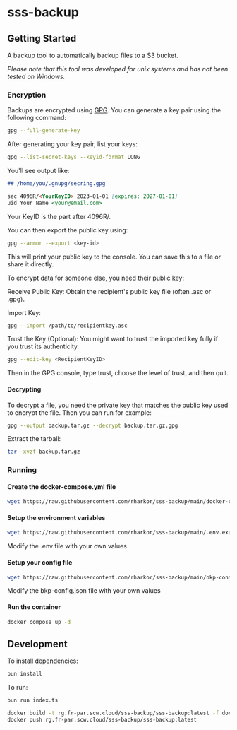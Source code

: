 # sss-backup

## Getting Started

A backup tool to automatically backup files to a S3 bucket.

_Please note that this tool was developed for unix systems and has not been tested on Windows._

### Encryption

Backups are encrypted using [GPG](https://gnupg.org/). You can generate a key pair using the following command:

```bash
gpg --full-generate-key
```

After generating your key pair, list your keys:

```bash
gpg --list-secret-keys --keyid-format LONG
```

You'll see output like:

```markdown
## /home/you/.gnupg/secring.gpg

sec 4096R/<YourKeyID> 2023-01-01 [expires: 2027-01-01]
uid Your Name <your@email.com>
```

Your KeyID is the part after 4096R/.

You can then export the public key using:

```bash
gpg --armor --export <key-id>
```

This will print your public key to the console. You can save this to a file or share it directly.

To encrypt data for someone else, you need their public key:

Receive Public Key: Obtain the recipient's public key file (often .asc or .gpg).

Import Key:

```bash
gpg --import /path/to/recipientkey.asc
```

Trust the Key (Optional): You might want to trust the imported key fully if you trust its authenticity.

```bash
gpg --edit-key <RecipientKeyID>
```

Then in the GPG console, type trust, choose the level of trust, and then quit.

#### Decrypting

To decrypt a file, you need the private key that matches the public key used to encrypt the file. Then you can run for example:

```bash
gpg --output backup.tar.gz --decrypt backup.tar.gz.gpg
```

Extract the tarball:

```bash
tar -xvzf backup.tar.gz
```

### Running

#### Create the docker-compose.yml file

```bash
wget https://raw.githubusercontent.com/rharkor/sss-backup/main/docker-compose.yml
```

#### Setup the environment variables

```bash
wget https://raw.githubusercontent.com/rharkor/sss-backup/main/.env.example -O .env
```

Modify the .env file with your own values

#### Setup your config file

```bash
wget https://raw.githubusercontent.com/rharkor/sss-backup/main/bkp-config.json.example -O bkp-config.json
```

Modify the bkp-config.json file with your own values

#### Run the container

```bash
docker compose up -d
```

## Development

To install dependencies:

```bash
bun install
```

To run:

```bash
bun run index.ts
```

```bash
docker build -t rg.fr-par.scw.cloud/sss-backup/sss-backup:latest -f docker/Dockerfile  .
docker push rg.fr-par.scw.cloud/sss-backup/sss-backup:latest
```
